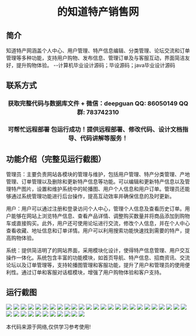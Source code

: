 <p><h1 align="center">的知道特产销售网</h1></p>

## 简介
知道特产网涵盖个人中心、用户管理、特产信息编辑、分类管理、论坛交流和订单管理等多种功能，支持用户购物、发布信息、管理订单及与客服互动，界面简洁友好，提升购物体验。    --计算机毕业设计源码；毕设源码；java毕业设计源码


## 联系方式
<p><h3 align="center">获取完整代码与数据库文件 + 微信：deepguan QQ: 86050149 QQ群: 783742310</h3></p>
<p><h3 align="center">可帮忙远程部署 包运行成功！提供远程部署、修改代码、设计文档指导、代码讲解等服务！</h3></p>

## 功能介绍（完整见运行截图）
管理员：主要负责网站各模块的管理与维护，包括用户管理、特产分类管理、产地管理、订单管理以及删除和更新特产信息等功能。可以编辑和更新特产信息以及管理特产图片，设置和维护系统中的轮播图、用户个人信息和用户订单。管理员还能够通过系统管理功能进行后台操作，提高互动效率并确保信息的及时更新。

用户：用户可以通过注册和登录访问个人中心，管理个人信息及查看历史订单。用户能够在网站上浏览特产信息、查看产品详情、调整购买数量并将商品添加到购物车或直接购买。此外，用户还可使用论坛进行交流，修改个人信息，并在个人中心查看收藏、地址信息和订单详情。用户可以利用搜索功能快速找到需要的特产，提高购物体验。

系统：提供简洁明了的网站界面，采用模块化设计，使得特产信息管理、用户交互操作一体化。系统包含丰富的功能模块，如首页导航、特产信息、招商资讯、交流论坛以及订单管理等，支持轮播图管理和客服功能，提升了用户和管理员的使用便利性。通过订单和客服对话框模块，增强了用户购物体验和客户支持。


## 运行截图
![](https://bs-1329754181.cos.ap-shanghai.myqcloud.com/ssm/ZhiDaoTeChanXiaoShouWang/img/001.jpg)
![](https://bs-1329754181.cos.ap-shanghai.myqcloud.com/ssm/ZhiDaoTeChanXiaoShouWang/img/002.jpg)
![](https://bs-1329754181.cos.ap-shanghai.myqcloud.com/ssm/ZhiDaoTeChanXiaoShouWang/img/003.jpg)
![](https://bs-1329754181.cos.ap-shanghai.myqcloud.com/ssm/ZhiDaoTeChanXiaoShouWang/img/004.jpg)
![](https://bs-1329754181.cos.ap-shanghai.myqcloud.com/ssm/ZhiDaoTeChanXiaoShouWang/img/005.jpg)
![](https://bs-1329754181.cos.ap-shanghai.myqcloud.com/ssm/ZhiDaoTeChanXiaoShouWang/img/006.jpg)
![](https://bs-1329754181.cos.ap-shanghai.myqcloud.com/ssm/ZhiDaoTeChanXiaoShouWang/img/007.jpg)
![](https://bs-1329754181.cos.ap-shanghai.myqcloud.com/ssm/ZhiDaoTeChanXiaoShouWang/img/008.jpg)
![](https://bs-1329754181.cos.ap-shanghai.myqcloud.com/ssm/ZhiDaoTeChanXiaoShouWang/img/009.jpg)
![](https://bs-1329754181.cos.ap-shanghai.myqcloud.com/ssm/ZhiDaoTeChanXiaoShouWang/img/010.jpg)
![](https://bs-1329754181.cos.ap-shanghai.myqcloud.com/ssm/ZhiDaoTeChanXiaoShouWang/img/011.jpg)
![](https://bs-1329754181.cos.ap-shanghai.myqcloud.com/ssm/ZhiDaoTeChanXiaoShouWang/img/012.jpg)
![](https://bs-1329754181.cos.ap-shanghai.myqcloud.com/ssm/ZhiDaoTeChanXiaoShouWang/img/013.jpg)
![](https://bs-1329754181.cos.ap-shanghai.myqcloud.com/ssm/ZhiDaoTeChanXiaoShouWang/img/014.jpg)
![](https://bs-1329754181.cos.ap-shanghai.myqcloud.com/ssm/ZhiDaoTeChanXiaoShouWang/img/015.jpg)
![](https://bs-1329754181.cos.ap-shanghai.myqcloud.com/ssm/ZhiDaoTeChanXiaoShouWang/img/016.jpg)
![](https://bs-1329754181.cos.ap-shanghai.myqcloud.com/ssm/ZhiDaoTeChanXiaoShouWang/img/017.jpg)
![](https://bs-1329754181.cos.ap-shanghai.myqcloud.com/ssm/ZhiDaoTeChanXiaoShouWang/img/018.jpg)
![](https://bs-1329754181.cos.ap-shanghai.myqcloud.com/ssm/ZhiDaoTeChanXiaoShouWang/img/019.jpg)
![](https://bs-1329754181.cos.ap-shanghai.myqcloud.com/ssm/ZhiDaoTeChanXiaoShouWang/img/020.jpg)
![](https://bs-1329754181.cos.ap-shanghai.myqcloud.com/ssm/ZhiDaoTeChanXiaoShouWang/img/021.jpg)
![](https://bs-1329754181.cos.ap-shanghai.myqcloud.com/ssm/ZhiDaoTeChanXiaoShouWang/img/022.jpg)
![](https://bs-1329754181.cos.ap-shanghai.myqcloud.com/ssm/ZhiDaoTeChanXiaoShouWang/img/023.jpg)
![](https://bs-1329754181.cos.ap-shanghai.myqcloud.com/ssm/ZhiDaoTeChanXiaoShouWang/img/024.jpg)
![](https://bs-1329754181.cos.ap-shanghai.myqcloud.com/ssm/ZhiDaoTeChanXiaoShouWang/img/025.jpg)
![](https://bs-1329754181.cos.ap-shanghai.myqcloud.com/ssm/ZhiDaoTeChanXiaoShouWang/img/026.jpg)
![](https://bs-1329754181.cos.ap-shanghai.myqcloud.com/ssm/ZhiDaoTeChanXiaoShouWang/img/027.jpg)
![](https://bs-1329754181.cos.ap-shanghai.myqcloud.com/ssm/ZhiDaoTeChanXiaoShouWang/img/028.jpg)
![](https://bs-1329754181.cos.ap-shanghai.myqcloud.com/ssm/ZhiDaoTeChanXiaoShouWang/img/029.jpg)
![](https://bs-1329754181.cos.ap-shanghai.myqcloud.com/ssm/ZhiDaoTeChanXiaoShouWang/img/030.jpg)
![](https://bs-1329754181.cos.ap-shanghai.myqcloud.com/ssm/ZhiDaoTeChanXiaoShouWang/img/031.jpg)
![](https://bs-1329754181.cos.ap-shanghai.myqcloud.com/ssm/ZhiDaoTeChanXiaoShouWang/img/032.jpg)
![](https://bs-1329754181.cos.ap-shanghai.myqcloud.com/ssm/ZhiDaoTeChanXiaoShouWang/img/033.jpg)
![](https://bs-1329754181.cos.ap-shanghai.myqcloud.com/ssm/ZhiDaoTeChanXiaoShouWang/img/034.jpg)
![](https://bs-1329754181.cos.ap-shanghai.myqcloud.com/ssm/ZhiDaoTeChanXiaoShouWang/img/035.jpg)
![](https://bs-1329754181.cos.ap-shanghai.myqcloud.com/ssm/ZhiDaoTeChanXiaoShouWang/img/036.jpg)

<p>本代码来源于网络,仅供学习参考使用!</p>
